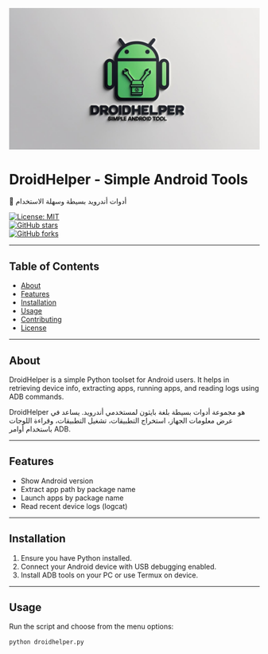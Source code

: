 ![droidhelper-logo](droidhelper-logo.jpg.jpg)

# DroidHelper - Simple Android Tools  
📱 أدوات أندرويد بسيطة وسهلة الاستخدام

[![License: MIT](https://img.shields.io/badge/License-MIT-green.svg)](./LICENSE)  
[![GitHub stars](https://img.shields.io/github/stars/mina2357/DroidHelper?style=social)](https://github.com/mina2357/DroidHelper/stargazers)  
[![GitHub forks](https://img.shields.io/github/forks/mina2357/DroidHelper?style=social)](https://github.com/mina2357/DroidHelper/network/members)

---

## Table of Contents  
- [About](#about)  
- [Features](#features)  
- [Installation](#installation)  
- [Usage](#usage)  
- [Contributing](#contributing)  
- [License](#license)

---

## About  
DroidHelper is a simple Python toolset for Android users. It helps in retrieving device info, extracting apps, running apps, and reading logs using ADB commands.

DroidHelper هو مجموعة أدوات بسيطة بلغة بايثون لمستخدمي أندرويد. يساعد في عرض معلومات الجهاز، استخراج التطبيقات، تشغيل التطبيقات، وقراءة اللوجات باستخدام أوامر ADB.

---

## Features  
- Show Android version  
- Extract app path by package name  
- Launch apps by package name  
- Read recent device logs (logcat)

---

## Installation  
1. Ensure you have Python installed.  
2. Connect your Android device with USB debugging enabled.  
3. Install ADB tools on your PC or use Termux on device.

---

## Usage  
Run the script and choose from the menu options:  

```bash
python droidhelper.py
